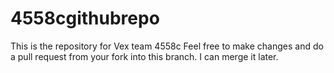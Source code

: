 4558cgithubrepo
===============

This is the repository for Vex team 4558c
Feel free to make changes and do a pull request from your fork into this branch. I can merge it later.